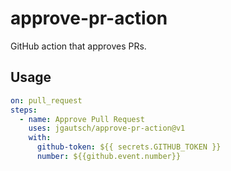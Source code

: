# approve-pr-action

GitHub action that approves PRs.

## Usage

```yaml
on: pull_request
steps:
  - name: Approve Pull Request
    uses: jgautsch/approve-pr-action@v1
    with:
      github-token: ${{ secrets.GITHUB_TOKEN }}
      number: ${{github.event.number}}
```
